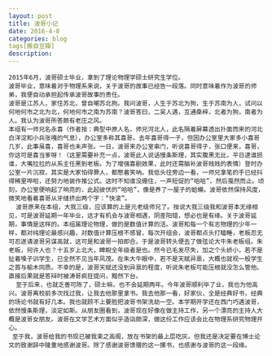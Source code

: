 ```yaml
---
layout: post
title: 波哥小记
date: 2016-4-8
categories: blog
tags[搬自豆瓣]
description: 
---
```

    2015年6月，波哥硕士毕业，拿到了理论物理学硕士研究生学位。
    波哥毕业，意味着对于物理系来说，关于波哥的故事已经告一段落。同时意味着作为波哥的师弟，我便自动承担起传承波哥故事的责任。
    波哥是江苏人，家住苏北，曾自嘲苏北狗。我问波哥，人生于苏北为狗，生于苏南为人，试问以何地何市之北为北，何地何市之南为苏南？波哥答曰，二吴人遇，互通桑梓，北者为狗，南者为人。我认为波哥所答颇有老庄之风。
    本组有一师兄名永喜（作者按：典型中原人名，师兄河北人，此名隔着屏幕透出扑面而来的河北白洋淀和小兵张嘎的气息），办公室多称其喜哥。去年喜哥得一子，但因办公室里大家多小喜哥几岁，此事虽喜，喜哥也未声张。一日，波哥来办公室串门，听说喜哥得子，张口便来，喜哥，你这可是喜当爹呀！（这里需要补充一点，波哥此人说话慢条斯理，其实腹黑无比，平日逮谁损谁，大嘴拉拉的从系主任黑到老板。为了增强喜剧效果，此时还需脑补波哥贱贱的表情）登时办公室一片沉寂，其实是大家怕得罪人，都憋着笑呐。我低头往旁边一看，一师兄拿笔的手已经抖得稀里哗啦，还努力地装作推公式。这时不知谁没绷住，一声短促的“哈哈”，然后戛然而止。顷刻，办公室便响起了响亮的，此起彼伏的“哈哈”，像是养了一屋子的蛤蟆。波哥依然保持风度，微笑地看着喜哥从牙缝挤出两个字：“快滚”。
      波哥原来在本组，大我三级，应该算的上是元老级师兄了。按说大我三级我和波哥本无缘相见，可是波哥延期一年毕业，这才有机会与波哥相遇，阴差阳错，想必也是有缘。关于波哥延期，事情是这样的。本组属理论物理，做的是数值计算的活。波哥和每一个有志物理的少年一样，都对纯理论最感兴趣，对数值计算压根不感冒，每次开组会，波哥都点头打瞌睡，老板忍无可忍遂请波哥另谋高就，这可是和波哥一拍即合。于是波哥转头便去了做弦论大牛朱老板组。朱老板，何许人也？十五岁上北大，睥睨全年级者是也。然今已毛发尽失，加之个头娇小，若不是扯着嗓子训学生，已全然不见当年风茂。在朱大牛眼中，若不是天赋异禀，大概也就视一般学生之首与榆木同质。不幸的是，波哥天赋还没到异禀的程度，听说朱老板可能压根就没怎么管他。直接后果就是答辩时被涛哥疯狂提问，黯然下台。
      至于后来，也就乏善可陈了，硕士嘛，也不会延期两年。今年波哥顺利毕了业，我也为他高兴。波哥离校前多次找过我，让我去他那里拿书。我去他那一看，好家伙，全是经典好书，经典的场论书就有好几本。我也就顾不上要脸把波哥书架洗劫一空。本学期开学还在西门巧遇波哥，依然慢条斯理，淡定如斯。从朋友圈看到，波哥现在好像在做主持工作，另一个漂亮的主持人大概是波哥女朋友。波哥在文学艺术方面似乎造诣颇深，做这份工作应该会比在物理系研究物理开心。
     至于我，波哥给我的书现已被我束之高阁，放在书架的最上层吃灰。但我还是决定要在博士论文的致谢辞中隆重地感谢波哥。除了感谢波哥馈赠的这一摞书，也感谢与波哥的这一段缘。

